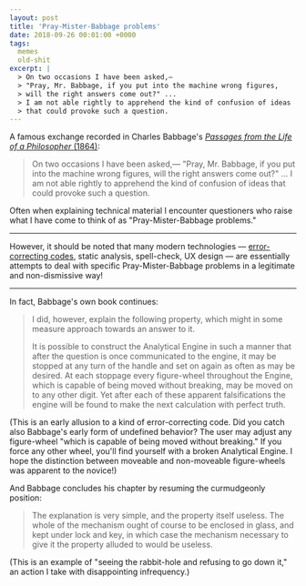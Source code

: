 ```yaml
---
layout: post
title: 'Pray-Mister-Babbage problems'
date: 2018-09-26 00:01:00 +0000
tags:
  memes
  old-shit
excerpt: |
  > On two occasions I have been asked,—
  > "Pray, Mr. Babbage, if you put into the machine wrong figures,
  > will the right answers come out?" ...
  > I am not able rightly to apprehend the kind of confusion of ideas
  > that could provoke such a question.
---
```


A famous exchange recorded in Charles Babbage's
[_Passages from the Life of a Philosopher_ (1864)](https://books.google.com/books?id=2T0AAAAAQAAJ&pg=PA67):

> On two occasions I have been asked,—
> "Pray, Mr. Babbage, if you put into the machine wrong figures,
> will the right answers come out?" ...
> I am not able rightly to apprehend the kind of confusion of ideas
> that could provoke such a question.

Often when explaining technical material I encounter questioners
who raise what I have come to think of as "Pray-Mister-Babbage problems."

----

However, it should be noted that many modern technologies —
[error-correcting codes](https://en.wikipedia.org/wiki/Error_correction_code),
static analysis, spell-check, UX design — are essentially attempts to deal with specific
Pray-Mister-Babbage problems in a legitimate and non-dismissive way!

----

In fact, Babbage's own book continues:

> I did, however, explain the following property, which might in some measure
> approach towards an answer to it.
>
> It is possible to construct the Analytical Engine in such a manner that
> after the question is once communicated to the engine, it may be stopped
> at any turn of the handle and set on again as often as may be desired.
> At each stoppage every figure-wheel throughout the Engine, which is capable
> of being moved without breaking, may be moved on to any other digit.
> Yet after each of these apparent falsifications the engine will be found
> to make the next calculation with perfect truth.

(This is an early allusion to a kind of error-correcting code. Did you catch also
Babbage's early form of undefined behavior? The user may adjust any figure-wheel
"which is capable of being moved without breaking." If you force any other wheel,
you'll find yourself with a broken Analytical Engine. I hope the distinction between
moveable and non-moveable figure-wheels was apparent to the novice!)

And Babbage concludes his chapter by resuming the curmudgeonly position:

> The explanation is very simple, and the property itself useless.
> The whole of the mechanism ought of course to be enclosed in glass,
> and kept under lock and key, in which case the mechanism necessary
> to give it the property alluded to would be useless.

(This is an example of "seeing the rabbit-hole and refusing to go down it,"
an action I take with disappointing infrequency.)

